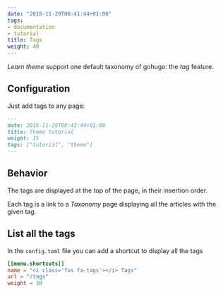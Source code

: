 ```yaml
---
date: "2018-11-29T08:41:44+01:00"
tags:
- documentation
- tutorial
title: Tags
weight: 40
---
```


*Learn theme* support one default taxonomy of gohugo: the *tag* feature.

## Configuration 

Just add tags to any page: 

```markdown
---
date: 2018-11-29T08:41:44+01:00
title: Theme tutorial
weight: 15
tags: ["tutorial", "theme"] 
---
```

## Behavior


The tags are displayed at the top of the page, in their insertion order.

Each tag is a link to a *Taxonomy* page displaying all the articles with the given tag. 

## List all the tags

In the `config.toml`  file you can add a shortcut to display all the tags

```toml
[[menu.shortcuts]]
name = "<i class='fas fa-tags'></i> Tags"
url = "/tags"
weight = 30
```